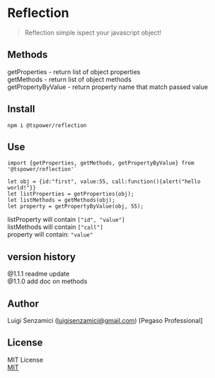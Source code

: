 # Reflection

> Reflection simple ispect your javascript object!

## Methods
getProperties - return list of object properties  
getMethods - return list of object methods  
getPropertyByValue - return property name that match passed value  

## Install
`npm i @tspower/reflection`

## Use

    
    import {getProperties, getMethods, getPropertyByValue} from '@tspower/reflection'`

    let obj = {id:"first", value:55, call:function(){alert("hello world!"}}
    let listProperties = getProperties(obj);
    let listMethods = getMethods(obj);
    let property = getPropertyByValue(obj, 55);
    


listProperty will contain `["id", "value"]`  
listMethods will contain  `["call"]`  
property will contain: `"value"`  

## version history
@1.1.1 readme update  
@1.1.0 add doc on methods  

## Author
Luigi Senzamici (luigisenzamici@gmail.com) [Pegaso Professional]

## License
MIT License  
[MIT](http://opensource.org/licenses/MIT)


